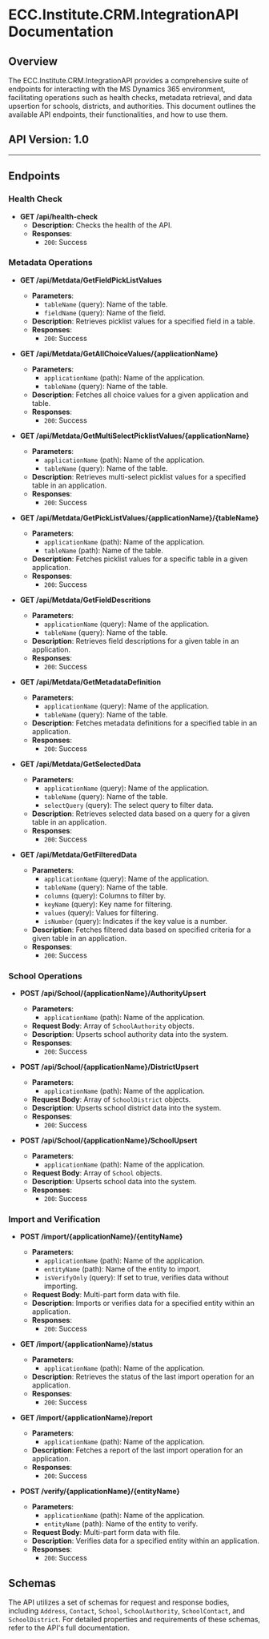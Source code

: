 # ECC.Institute.CRM.IntegrationAPI Documentation

## Overview

The ECC.Institute.CRM.IntegrationAPI provides a comprehensive suite of endpoints for interacting with the MS Dynamics 365 environment, facilitating operations such as health checks, metadata retrieval, and data upsertion for schools, districts, and authorities. This document outlines the available API endpoints, their functionalities, and how to use them.

## API Version: 1.0

---

## Endpoints

### Health Check

- **GET /api/health-check**
  - **Description**: Checks the health of the API.
  - **Responses**:
    - `200`: Success

### Metadata Operations

- **GET /api/Metdata/GetFieldPickListValues**
  - **Parameters**:
    - `tableName` (query): Name of the table.
    - `fieldName` (query): Name of the field.
  - **Description**: Retrieves picklist values for a specified field in a table.
  - **Responses**:
    - `200`: Success

- **GET /api/Metdata/GetAllChoiceValues/{applicationName}**
  - **Parameters**:
    - `applicationName` (path): Name of the application.
    - `tableName` (query): Name of the table.
  - **Description**: Fetches all choice values for a given application and table.
  - **Responses**:
    - `200`: Success

- **GET /api/Metdata/GetMultiSelectPicklistValues/{applicationName}**
  - **Parameters**:
    - `applicationName` (path): Name of the application.
    - `tableName` (query): Name of the table.
  - **Description**: Retrieves multi-select picklist values for a specified table in an application.
  - **Responses**:
    - `200`: Success

- **GET /api/Metdata/GetPickListValues/{applicationName}/{tableName}**
  - **Parameters**:
    - `applicationName` (path): Name of the application.
    - `tableName` (path): Name of the table.
  - **Description**: Fetches picklist values for a specific table in a given application.
  - **Responses**:
    - `200`: Success

- **GET /api/Metdata/GetFieldDescritions**
  - **Parameters**:
    - `applicationName` (query): Name of the application.
    - `tableName` (query): Name of the table.
  - **Description**: Retrieves field descriptions for a given table in an application.
  - **Responses**:
    - `200`: Success

- **GET /api/Metdata/GetMetadataDefinition**
  - **Parameters**:
    - `applicationName` (query): Name of the application.
    - `tableName` (query): Name of the table.
  - **Description**: Fetches metadata definitions for a specified table in an application.
  - **Responses**:
    - `200`: Success

- **GET /api/Metdata/GetSelectedData**
  - **Parameters**:
    - `applicationName` (query): Name of the application.
    - `tableName` (query): Name of the table.
    - `selectQuery` (query): The select query to filter data.
  - **Description**: Retrieves selected data based on a query for a given table in an application.
  - **Responses**:
    - `200`: Success

- **GET /api/Metdata/GetFilteredData**
  - **Parameters**:
    - `applicationName` (query): Name of the application.
    - `tableName` (query): Name of the table.
    - `columns` (query): Columns to filter by.
    - `keyName` (query): Key name for filtering.
    - `values` (query): Values for filtering.
    - `isNumber` (query): Indicates if the key value is a number.
  - **Description**: Fetches filtered data based on specified criteria for a given table in an application.
  - **Responses**:
    - `200`: Success

### School Operations

- **POST /api/School/{applicationName}/AuthorityUpsert**
  - **Parameters**:
    - `applicationName` (path): Name of the application.
  - **Request Body**: Array of `SchoolAuthority` objects.
  - **Description**: Upserts school authority data into the system.
  - **Responses**:
    - `200`: Success

- **POST /api/School/{applicationName}/DistrictUpsert**
  - **Parameters**:
    - `applicationName` (path): Name of the application.
  - **Request Body**: Array of `SchoolDistrict` objects.
  - **Description**: Upserts school district data into the system.
  - **Responses**:
    - `200`: Success

- **POST /api/School/{applicationName}/SchoolUpsert**
  - **Parameters**:
    - `applicationName` (path): Name of the application.
  - **Request Body**: Array of `School` objects.
  - **Description**: Upserts school data into the system.
  - **Responses**:
    - `200`: Success

### Import and Verification

- **POST /import/{applicationName}/{entityName}**
  - **Parameters**:
    - `applicationName` (path): Name of the application.
    - `entityName` (path): Name of the entity to import.
    - `isVerifyOnly` (query): If set to true, verifies data without importing.
  - **Request Body**: Multi-part form data with file.
  - **Description**: Imports or verifies data for a specified entity within an application.
  - **Responses**:
    - `200`: Success

- **GET /import/{applicationName}/status**
  - **Parameters**:
    - `applicationName` (path): Name of the application.
  - **Description**: Retrieves the status of the last import operation for an application.
  - **Responses**:
    - `200`: Success

- **GET /import/{applicationName}/report**
  - **Parameters**:
    - `applicationName` (path): Name of the application.
  - **Description**: Fetches a report of the last import operation for an application.
  - **Responses**:
    - `200`: Success

- **POST /verify/{applicationName}/{entityName}**
  - **Parameters**:
    - `applicationName` (path): Name of the application.
    - `entityName` (path): Name of the entity to verify.
  - **Request Body**: Multi-part form data with file.
  - **Description**: Verifies data for a specified entity within an application.
  - **Responses**:
    - `200`: Success

## Schemas

The API utilizes a set of schemas for request and response bodies, including `Address`, `Contact`, `School`, `SchoolAuthority`, `SchoolContact`, and `SchoolDistrict`. For detailed properties and requirements of these schemas, refer to the API's full documentation.